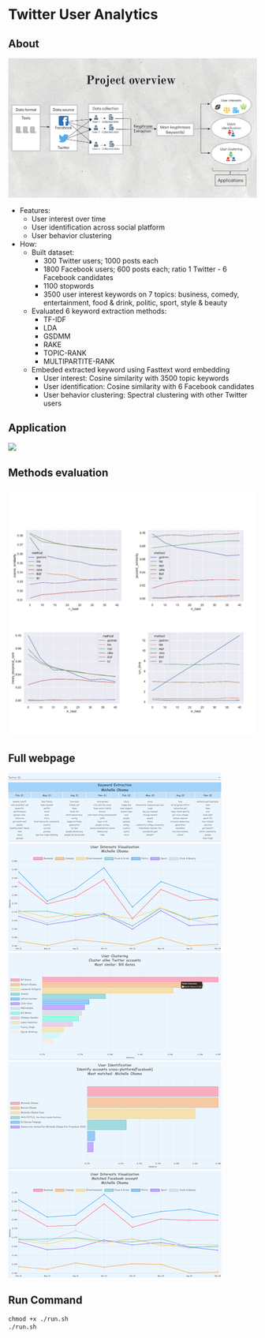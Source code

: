 # Twitter User Analytics

## About
![](readme/project-overview.png)

* Features:
    * User interest over time
    * User identification across social platform
    * User behavior clustering
* How:
    * Built dataset:
        * 300 Twitter users; 1000 posts each 
        * 1800 Facebook users; 600 posts each; ratio 1 Twitter - 6 Facebook candidates
        * 1100 stopwords
        * 3500 user interest keywords on 7 topics: business, comedy, entertainment, food & drink, politic, sport, style & beauty
    * Evaluated 6 keyword extraction methods:
        * TF-IDF
        * LDA
        * GSDMM
        * RAKE
        * TOPIC-RANK
        * MULTIPARTITE-RANK
    * Embeded extracted keyword using Fasttext word embedding
        * User interest: Cosine similarity with 3500 topic keywords
        * User identification: Cosine similarity with 6 Facebook candidates
        * User behavior clustering: Spectral clustering with other Twitter users

## Application

![](readme/demo.gif)

## Methods evaluation

![](readme/eval_2.png)

## Full webpage

![](readme/michelle-obama.png)

## Run Command
```
chmod +x ./run.sh
./run.sh
```
